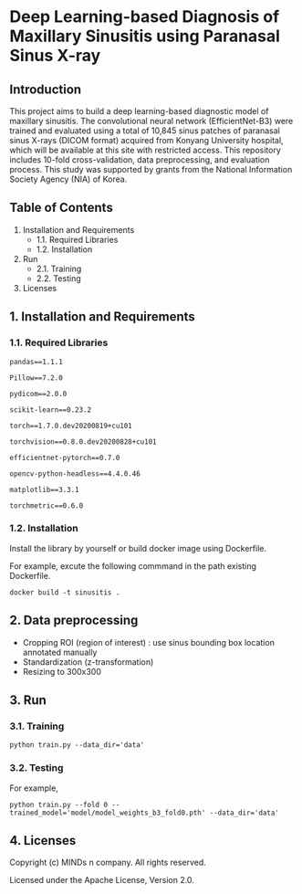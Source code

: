 # Deep Learning-based Diagnosis of Maxillary Sinusitis using Paranasal Sinus X-ray 

## Introduction
This project aims to build a deep learning-based diagnostic model of maxillary sinusitis. The convolutional neural network (EfficientNet-B3) were trained and evaluated using a total of 10,845 sinus patches of paranasal sinus X-rays (DICOM format) acquired from Konyang University hospital, which will be available at this site with restricted access. This repository includes 10-fold cross-validation, data preprocessing, and evaluation process. This study was supported by grants from the National Information Society Agency (NIA) of Korea.

## Table of Contents
1. Installation and Requirements
	- 1.1. Required Libraries
	- 1.2. Installation
2. Run
	- 2.1. Training
	- 2.2. Testing
3. Licenses

 
## 1. Installation and Requirements

### 1.1. Required Libraries
```
pandas==1.1.1

Pillow==7.2.0

pydicom==2.0.0

scikit-learn==0.23.2

torch==1.7.0.dev20200819+cu101

torchvision==0.8.0.dev20200828+cu101

efficientnet-pytorch==0.7.0

opencv-python-headless==4.4.0.46

matplotlib==3.3.1

torchmetric==0.6.0
```
### 1.2. Installation
Install the library by yourself or build docker image using Dockerfile.

For example, excute the following commmand in the path existing Dockerfile.
```
docker build -t sinusitis .
```
## 2. Data preprocessing
- Cropping ROI (region of interest) : use sinus bounding box location annotated manually
- Standardization (z-transformation)
- Resizing to 300x300

## 3. Run
### 3.1. Training
```
python train.py --data_dir='data'
```
### 3.2. Testing
For example,
```
python train.py --fold 0 --trained_model='model/model_weights_b3_fold0.pth' --data_dir='data'
```
## 4. Licenses
Copyright (c) MINDs n company. All rights reserved.

Licensed under the Apache License, Version 2.0.


